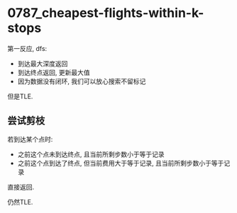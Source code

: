 # 0787_cheapest-flights-within-k-stops

第一反应, dfs:

- 到达最大深度返回
- 到达终点返回, 更新最大值
- 因为数据没有闭环, 我们可以放心搜索不留标记

但是TLE.

## 尝试剪枝

若到达某个点时:

- 之前这个点未到达终点, 且当前所剩步数小于等于记录
- 之前这个点到达了终点, 但当前费用大于等于记录, 且当前所剩步数小于等于记录

直接返回.

仍然TLE.
